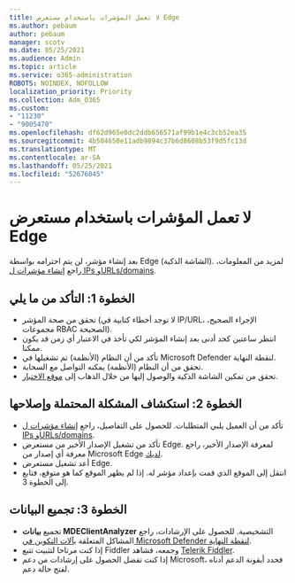 ```yaml
---
title: لا تعمل المؤشرات باستخدام مستعرض Edge
ms.author: pebaum
author: pebaum
manager: scotv
ms.date: 05/25/2021
ms.audience: Admin
ms.topic: article
ms.service: o365-administration
ROBOTS: NOINDEX, NOFOLLOW
localization_priority: Priority
ms.collection: Adm_O365
ms.custom:
- "11230"
- "9005470"
ms.openlocfilehash: df62d965e0dc2ddb656571af99b1e4c3cb52ea35
ms.sourcegitcommit: 4b504650e11adb9894c37b6d8608b53f9d5fc13d
ms.translationtype: MT
ms.contentlocale: ar-SA
ms.lasthandoff: 05/25/2021
ms.locfileid: "52676045"
---
```

# <a name="indicators-dont-work-using-edge-browser"></a>لا تعمل المؤشرات باستخدام مستعرض Edge

بعد إنشاء مؤشر، لن يتم احترامه بواسطة Edge (الشاشة الذكية). لمزيد من المعلومات، راجع [إنشاء مؤشرات ل IPs وURLs/domains](/microsoft-365/security/defender-endpoint/indicator-ip-domain).

## <a name="step-1-ensure-the-following"></a>الخطوة 1: التأكد من ما يلي

- تحقق من صحة المؤشر (لا توجد أخطاء كتابية في IP/URL، الإجراء الصحيح، مجموعات RBAC الصحيحة).
- انتظر ساعتين كحد أدنى بعد إنشاء المؤشر لكي تأخذ في الاعتبار أي زمن قد يكون ممكنا.
- تأكد من أن النظام (الأنظمة) تم تشغيلها في Microsoft Defender لنقطة النهاية.
- تحقق من أن النظام (الأنظمة) يمكنه التواصل مع السحابة.
- تحقق من تمكين الشاشة الذكية والوصول إليها من خلال الذهاب إلى [موقع الاختبار](https://demo.smartscreen.msft.net).

## <a name="step-2-troubleshoot-the-potential-issue"></a>الخطوة 2: استكشاف المشكلة المحتملة وإصلاحها

- تأكد من أن العميل يلبي المتطلبات. للحصول على التفاصيل، راجع [إنشاء مؤشرات ل IPs وURLs/domains](/microsoft-365/security/defender-endpoint/indicator-ip-domain).
- تأكد من تشغيل الإصدار الأخير من مستعرض Edge. لمعرفة الإصدار الأخير، راجع معرفة أي إصدار من Microsoft Edge [لديك](https://support.microsoft.com/microsoft-edge/find-out-which-version-of-microsoft-edge-you-have-c726bee8-c42e-e472-e954-4cf5123497eb).
- أعد تشغيل مستعرض Edge.
- انتقل إلى الموقع الذي قمت بإعداد مؤشر له. إذا لم يظهر الموقع كما هو متوقع، فتابع إلى الخطوة 3. 

## <a name="step-3-collect-data"></a>الخطوة 3: تجميع البيانات

- تجميع **بيانات MDEClientAnalyzer** التشخيصية. للحصول على الإرشادات، راجع المشاكل المتعلقة [بآلات التكوين في Microsoft Defender لنقطة النهاية](issues-with-onboarding-machines.md).
- إذا كنت مرتاحا لتثبيت تتبع Fiddler وجمعه، فشاهد [Telerik Fiddler](http://www.telerik.com/fiddler).
- إذا كنت تفضل الحصول على إرشادات من دعم Microsoft، فحدد أيقونة الدعم أدناه لفتح حالة دعم.
